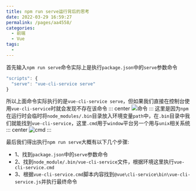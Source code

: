 ```yaml
---
title: npm run serve运行背后的思考
date: 2022-03-29 16:59:27
permalink: /pages/aa4558/
categories:
  - 前端
  - Vue
tags:
  - 
---
```

首先输入`npm run serve`命令实际上是执行`package.json`中的`serve`参数命令
```js
"scripts": {
  "serve": "vue-cli-service serve"
}
```
所以上面命令实际执行的是`vue-cli-service serve`，但如果我们直接在控制台使用`vue-cli-service`时就会发现不存在该命令
::: center
![命令](https://lhost.oss-cn-chengdu.aliyuncs.com/blog/20240309140228.png)
:::
这里是因为`npm`在运行时会临时将`node_modules/.bin`目录放入环境变量`path`中，在`.bin`目录中我们就能找到`vue-cli-service`，这里`.cmd`用于`window`平台另一个用与`unix`相关系统
::: center
![cmd](https://lhost.oss-cn-chengdu.aliyuncs.com/blog/20240309141835.png)
:::

最后我们得出执行`npm run serve`大概有以下几个步骤:
- 1、找到`package.json`中的`serve`参数命令
- 2、找到`node_module/.bin/vue-cli-service`文件，根据环境这里执行`vue-cli-service.cmd`
- 3、根据`vue-cli-service.cmd`脚本内容找到`@vue\cli-service\bin\vue-cli-service.js`并执行最终命令